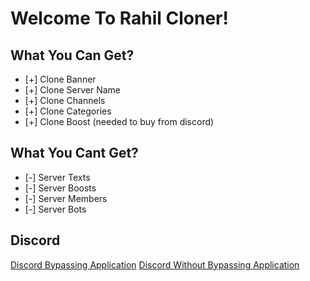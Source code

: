 # Welcome To Rahil Cloner!

## What You Can Get?

- [+] Clone Banner
- [+] Clone Server Name
- [+] Clone Channels
- [+] Clone Categories
- [+] Clone Boost (needed to buy from discord)

## What You Cant Get?

- [-] Server Texts
- [-] Server Boosts
- [-] Server Members
- [-] Server Bots

## Discord

[Discord Bypassing Application](https://discord.gg/A8J8qHnF3y)
[Discord Without Bypassing Application](https://discord.gg/qR7q5HnFhQ)

